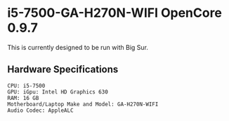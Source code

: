 # i5-7500-GA-H270N-WIFI OpenCore 0.9.7

This is currently designed to be run with Big Sur.

## Hardware Specifications
```
CPU: i5-7500
GPU: iGpu: Intel HD Graphics 630
RAM: 16 GB
Motherboard/Laptop Make and Model: GA-H270N-WIFI
Audio Codec: AppleALC
```

